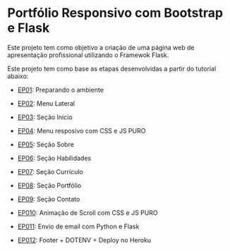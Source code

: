# Portfólio Responsivo com Bootstrap e Flask

Este projeto tem como objetivo a criação de uma página web de apresentação profissional utilizando o Framewok Flask.

Este projeto tem como base as etapas desenvolvidas a partir do tutorial abaixo:

- [EP01](https://www.youtube.com/watch?v=pzsBEuiZ2I4&list=PLR8JXremim5DU70e3x_rYhClgMTzTyv4m&index=1): Preparando o ambiente

- [EP02](https://www.youtube.com/watch?v=gqpugm8XuBU&list=PLR8JXremim5DU70e3x_rYhClgMTzTyv4m&index=2): Menu Lateral

- [EP03](https://www.youtube.com/watch?v=0yA--CurwAc&list=PLR8JXremim5DU70e3x_rYhClgMTzTyv4m&index=3): Seção Início

- [EP04](https://www.youtube.com/watch?v=867gYNs6gug&list=PLR8JXremim5DU70e3x_rYhClgMTzTyv4m&index=4): Menu resposivo com CSS e JS PURO

- [EP05](https://www.youtube.com/watch?v=h5_QC6MwNSM&list=PLR8JXremim5DU70e3x_rYhClgMTzTyv4m&index=5): Seção Sobre

- [EP06](https://www.youtube.com/watch?v=5Tv-beKGaXI&list=PLR8JXremim5DU70e3x_rYhClgMTzTyv4m&index=6): Seção Habilidades

- [EP07](https://www.youtube.com/watch?v=nhqsNR7h3oQ&list=PLR8JXremim5DU70e3x_rYhClgMTzTyv4m&index=7): Seção Currículo

- [EP08](https://www.youtube.com/watch?v=yM6NukGgXc4&list=PLR8JXremim5DU70e3x_rYhClgMTzTyv4m&index=8): Seção Portfólio

- [EP09](https://www.youtube.com/watch?v=-UkKstXBbc4&list=PLR8JXremim5DU70e3x_rYhClgMTzTyv4m&index=9): Seção Contato

- [EP010](https://www.youtube.com/watch?v=Bhpw7d_NNYM&list=PLR8JXremim5DU70e3x_rYhClgMTzTyv4m&index=10): Animação de Scroll com CSS e JS PURO

- [EP011](https://www.youtube.com/watch?v=Exsd5pN61RI&list=PLR8JXremim5DU70e3x_rYhClgMTzTyv4m&index=11): Envio de email com Python e Flask

- [EP012](https://www.youtube.com/watch?v=gABLRuRGyYo&list=PLR8JXremim5DU70e3x_rYhClgMTzTyv4m&index=12): Footer + DOTENV + Deploy no Heroku

